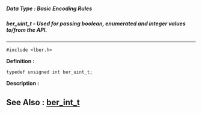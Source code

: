 ##### Data Type : Basic Encoding Rules
##### ber_uint_t - Used for passing boolean, enumerated and integer values to/from the API.
---
```
#include <lber.h>
```

**Definition :**
```
typedef unsigned int ber_uint_t;
```

**Description :**




**See Also :**
[ber_int_t](/domino-c-api-docs/reference/Data/ber_int_t)
---
